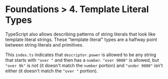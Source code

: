 # Foundations > 4. Template Literal Types

TypeScript also allows describing patterns of string literals that look like template literal strings.
These "template literal" types are a halfway point between string literals and primitives.

This `index.ts` indicates that `descriptor.power` is allowed to be any string that starts with `"over "` and then has a `number`.
`"over 9000"` is allowed, but `"over 9k"` is not (it doesn't match the `number` portion) and `"under 9000"` isn't either (it doesn't match the `"over "` portion).
